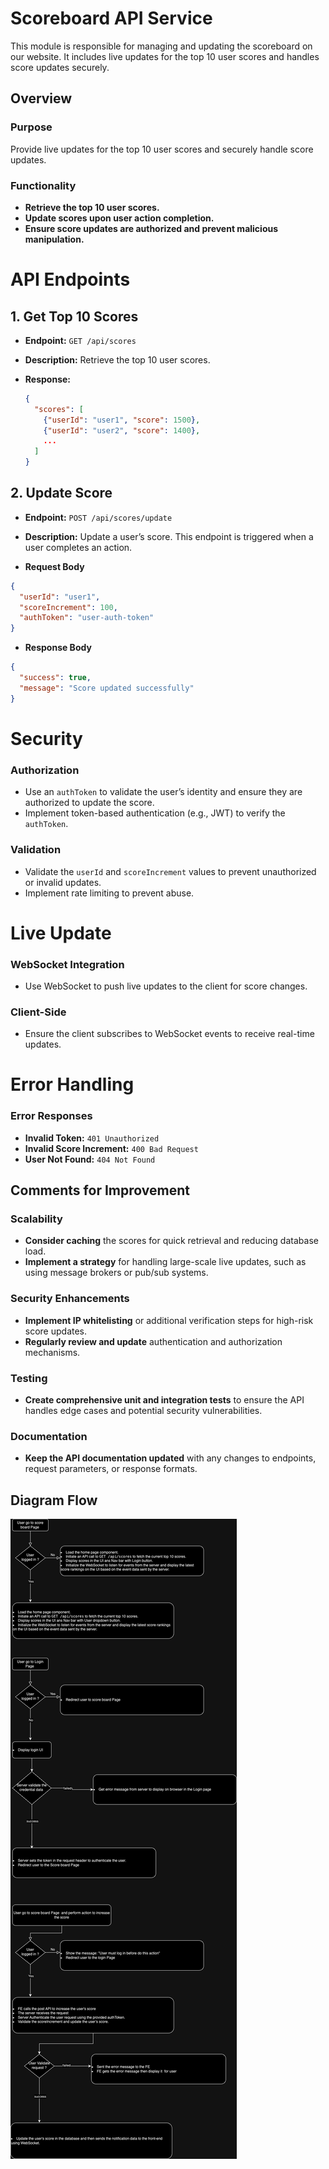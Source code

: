# Scoreboard API Service

This module is responsible for managing and updating the scoreboard on our website. It includes live updates for the top 10 user scores and handles score updates securely.

## Overview

### Purpose

Provide live updates for the top 10 user scores and securely handle score updates.

### Functionality

- **Retrieve the top 10 user scores.**
- **Update scores upon user action completion.**
- **Ensure score updates are authorized and prevent malicious manipulation.**

# API Endpoints

## 1. Get Top 10 Scores

- **Endpoint:** `GET /api/scores`
- **Description:** Retrieve the top 10 user scores.
- **Response:**

  ```json
  {
    "scores": [
      {"userId": "user1", "score": 1500},
      {"userId": "user2", "score": 1400},
      ...
    ]
  }


## 2. Update Score

- **Endpoint:** `POST /api/scores/update`
- **Description:** Update a user’s score. This endpoint is triggered when a user completes an action.

- **Request Body**
```json
{
  "userId": "user1",
  "scoreIncrement": 100,
  "authToken": "user-auth-token"
}
```

- **Response Body**
```json
{
  "success": true,
  "message": "Score updated successfully"
}
```

# Security

### Authorization

- Use an `authToken` to validate the user’s identity and ensure they are authorized to update the score.
- Implement token-based authentication (e.g., JWT) to verify the `authToken`.

### Validation

- Validate the `userId` and `scoreIncrement` values to prevent unauthorized or invalid updates.
- Implement rate limiting to prevent abuse.

# Live Update

### WebSocket Integration

- Use WebSocket to push live updates to the client for score changes.

### Client-Side

- Ensure the client subscribes to WebSocket events to receive real-time updates.

# Error Handling

### Error Responses

- **Invalid Token:** `401 Unauthorized`
- **Invalid Score Increment:** `400 Bad Request`
- **User Not Found:** `404 Not Found`


## Comments for Improvement

### Scalability

- **Consider caching** the scores for quick retrieval and reducing database load.
- **Implement a strategy** for handling large-scale live updates, such as using message brokers or pub/sub systems.

### Security Enhancements

- **Implement IP whitelisting** or additional verification steps for high-risk score updates.
- **Regularly review and update** authentication and authorization mechanisms.

### Testing

- **Create comprehensive unit and integration tests** to ensure the API handles edge cases and potential security vulnerabilities.

### Documentation

- **Keep the API documentation updated** with any changes to endpoints, request parameters, or response formats.

## Diagram Flow

![Scoreboard API Flow](diagram.png)
